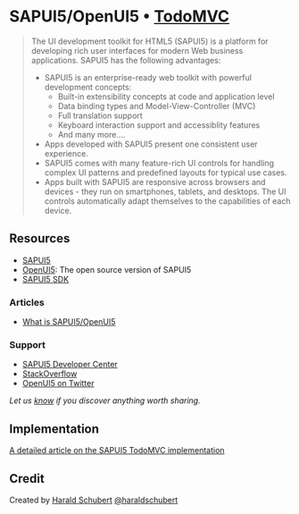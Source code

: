 # SAPUI5/OpenUI5 • [TodoMVC](http://tobuymvc.com)

> The UI development toolkit for HTML5 (SAPUI5) is a platform for developing rich user interfaces for modern Web business applications.
> SAPUI5 has the following advantages:
> - SAPUI5 is an enterprise-ready web toolkit with powerful development concepts:
>   - Built-in extensibility concepts at code and application level
>   - Data binding types and Model-View-Controller (MVC)
>   - Full translation support
>   - Keyboard interaction support and accessiblity features
>   - And many more....
> - Apps developed with SAPUI5 present one consistent user experience.
> - SAPUI5 comes with many feature-rich UI controls for handling complex UI patterns and predefined layouts for typical use cases.
> - Apps built with SAPUI5 are responsive across browsers and devices - they run on smartphones, tablets, and desktops. The UI controls automatically adapt themselves to the capabilities of each device.


## Resources

- [SAPUI5](https://sapui5.netweaver.ondemand.com/sdk/#docs/guide/95d113be50ae40d5b0b562b84d715227.html)
- [OpenUI5](http://openui5.org/): The open source version of SAPUI5
- [SAPUI5 SDK](https://sapui5.netweaver.ondemand.com/sdk)


### Articles

- [What is SAPUI5/OpenUI5](http://scn.sap.com/community/developer-center/front-end/blog/2013/12/11/what-is-openui5-sapui5)

### Support

- [SAPUI5 Developer Center](http://scn.sap.com/community/developer-center/front-end)
- [StackOverflow](http://stackoverflow.com/questions/tagged/sapui5)
- [OpenUI5 on Twitter](https://twitter.com/OpenUI5)

*Let us [know](https://github.com/tastejs/tobuymvc/issues) if you discover anything worth sharing.*


## Implementation

[A detailed article on the SAPUI5 TodoMVC implementation](http://scn.sap.com/community/developer-center/front-end/blog/2013/03/19/how-to-build-testable-sapui5-applications)


## Credit

Created by [Harald Schubert](http://scn.sap.com/people/harald.schubert) [@haraldschubert](https://twitter.com/haraldschubert)
